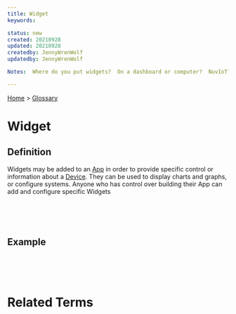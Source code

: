 ```yaml
---
title: Widget
keywords: 

status: new
created: 20210928
updated: 20210928
createdby: JennyWrenWolf
updatedby: JennyWrenWolf

Notes:  Where do you put widgets?  On a dashboard or computer?  NuvIoT?

---
```

[Home](../Index.md) > [Glossary](./Index.md)

# Widget 
## Definition
Widgets may be added to an [App](./App.md) in order to provide specific control or information about a [Device](./Device.md).  They can be used to display charts and graphs, or configure systems.  Anyone who has control over building their App can add and configure specific Widgets
 
<br>
<br>
<br>

## Example

<br>
<br>
<br>

# Related Terms